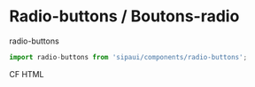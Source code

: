 # Radio-buttons / Boutons-radio

radio-buttons

```js
import radio-buttons from 'sipaui/components/radio-buttons';
```

<!-- STORY -->

CF HTML
